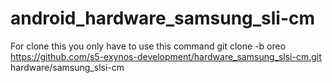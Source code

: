 # android_hardware_samsung_sli-cm
For clone this you only have to use this command
git clone -b oreo https://github.com/s5-exynos-development/hardware_samsung_slsi-cm.git hardware/samsung_slsi-cm
